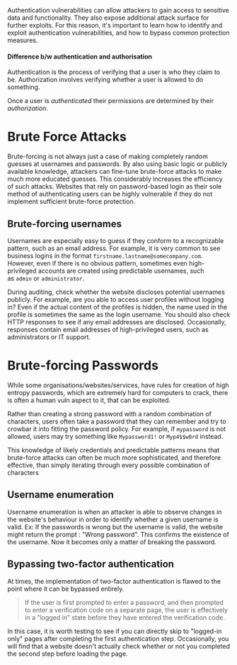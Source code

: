 Authentication vulnerabilities can allow attackers to gain access to sensitive data and functionality. They also expose additional attack surface for further exploits. For this reason, it's important to learn how to identify and exploit authentication vulnerabilities, and how to bypass common protection measures.

#### Difference b/w authentication and authorisation
Authentication is the process of verifying that a user is who they claim to be. Authorization involves verifying whether a user is allowed to do something.

Once a user is *authenticated* their permissions are determined by their *authorization*.

# Brute Force Attacks

Brute-forcing is not always just a case of making completely random guesses at usernames and passwords. By also using basic logic or publicly available knowledge, attackers can fine-tune brute-force attacks to make much more educated guesses. This considerably increases the efficiency of such attacks. Websites that rely on password-based login as their sole method of authenticating users can be highly vulnerable if they do not implement sufficient brute-force protection.


## Brute-forcing usernames

Usernames are especially easy to guess if they conform to a recognizable pattern, such as an email address. For example, it is very common to see business logins in the format `firstname.lastname@somecompany.com`. However, even if there is no obvious pattern, sometimes even high-privileged accounts are created using predictable usernames, such as `admin` or `administrator`.

During auditing, check whether the website discloses potential usernames publicly. For example, are you able to access user profiles without logging in? Even if the actual content of the profiles is hidden, the name used in the profile is sometimes the same as the login username. You should also check HTTP responses to see if any email addresses are disclosed. Occasionally, responses contain email addresses of high-privileged users, such as administrators or IT support.

# Brute-forcing Passwords

While some organisations/websites/services, have rules for creation of high entropy passwords, which are extremely hard for computers to crack, there is often a human vuln aspect to it, that can be exploited.

Rather than creating a strong password with a random combination of characters, users often take a password that they can remember and try to crowbar it into fitting the password policy. For example, if `mypassword` is not allowed, users may try something like `Mypassword1!` or `Myp4$$w0rd` instead.

This knowledge of likely credentials and predictable patterns means that brute-force attacks can often be much more sophisticated, and therefore effective, than simply iterating through every possible combination of characters

## Username enumeration

Username enumeration is when an attacker is able to observe changes in the website's behaviour in order to identify whether a given username is valid. 
Ex: If the passwords is wrong but the username is valid, the website might return the prompt : "Wrong password".
This confirms the existence of the username. Now it becomes only a matter of breaking the password.

## Bypassing two-factor authentication

At times, the implementation of two-factor authentication is flawed to the point where it can be bypassed entirely.

>If the user is first prompted to enter a password, and then prompted to enter a verification code on a separate page, the user is effectively in a "logged in" state before they have entered the verification code. 

In this case, it is worth testing to see if you can directly skip to "logged-in only" pages after completing the first authentication step. Occasionally, you will find that a website doesn't actually check whether or not you completed the second step before loading the page.

